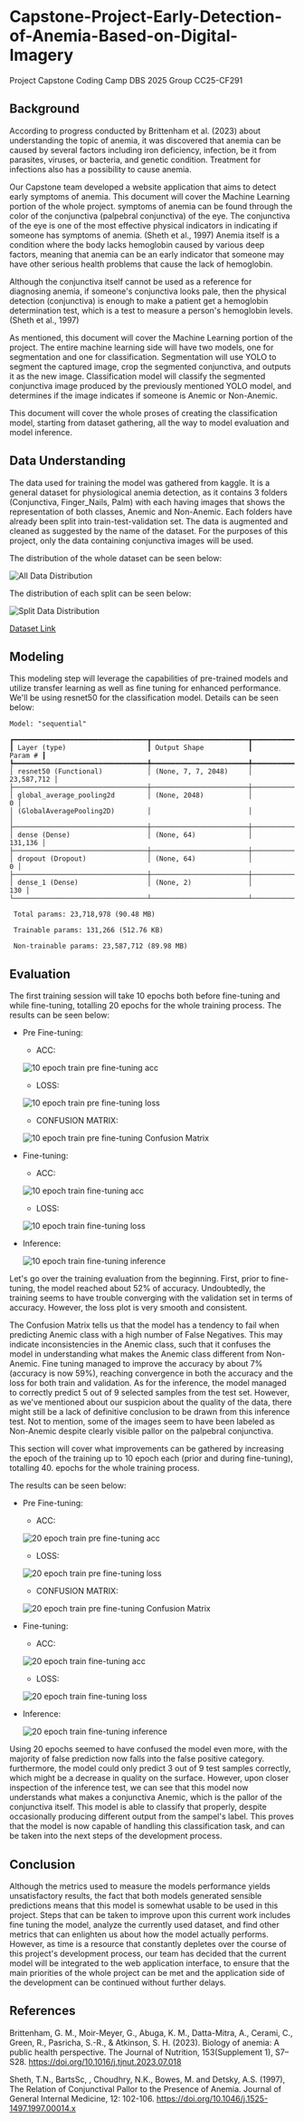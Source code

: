 # Capstone-Project-Early-Detection-of-Anemia-Based-on-Digital-Imagery
Project Capstone Coding Camp DBS 2025 Group CC25-CF291


## Background

According to progress conducted by Brittenham et al. (2023) about understanding the topic of anemia, it was discovered that anemia can be caused by several factors including iron deficiency, infection, be it from parasites, viruses, or bacteria, and genetic condition. Treatment for infections also has a possibility to cause anemia.

Our Capstone team developed a website application that aims to detect early symptoms of anemia. This document will cover the Machine Learning portion of the whole project. symptoms of anemia can be found through the color of the conjunctiva (palpebral conjunctiva) of the eye. The conjunctiva of the eye is one of the most effective physical indicators in indicating if someone has symptoms of anemia. (Sheth et al., 1997) Anemia itself is a condition where the body lacks hemoglobin caused by various deep factors, meaning that anemia can be an early indicator that someone may have other serious health problems that cause the lack of hemoglobin. 

Although the conjunctiva itself cannot be used as a reference for diagnosing anemia, if someone's conjunctiva looks pale, then the physical detection (conjunctiva) is enough to make a patient get a hemoglobin determination test, which is a test to measure a person's hemoglobin levels. (Sheth et al., 1997)

As mentioned, this document will cover the Machine Learning portion of the project. The entire machine learning side will have two models, one for segmentation and one for classification. Segmentation will use YOLO to segment the captured image, crop the segmented conjunctiva, and outputs it as the new image. Classification model will classify the segmented conjunctiva image produced by the previously mentioned YOLO model, and determines if the image indicates if someone is Anemic or Non-Anemic.

This document will cover the whole proses of creating the classification model, starting from dataset gathering, all the way to model evaluation and model inference.

## Data Understanding

The data used for training the model was gathered from kaggle. It is a general dataset for physiological anemia detection, as it contains 3 folders (Conjunctiva, Finger_Nails, Palm) with each having images that shows the representation of both classes, Anemic and Non-Anemic. Each folders have already been split into train-test-validation set. The data is augmented and cleaned as suggested by the name of the dataset. For the purposes of this project, only the data containing conjunctiva images will be used. 

The distribution of the whole dataset can be seen below:

![All Data Distribution](./Images/distribution_all.png)

The distribution of each split can be seen below:

![Split Data Distribution](./Images/distribution_split.png)

[Dataset Link](https://www.kaggle.com/datasets/t2obd1a1253kmit/clean-augmented-anemia-dataset)

## Modeling

This modeling step will leverage the capabilities of pre-trained models and utilize transfer learning as well as fine tuning for enhanced performance. We'll be using resnet50 for the classification model. Details can be seen below:

```
Model: "sequential"

┏━━━━━━━━━━━━━━━━━━━━━━━━━━━━━━━━━┳━━━━━━━━━━━━━━━━━━━━━━━━┳━━━━━━━━━━━━━━━┓
┃ Layer (type)                    ┃ Output Shape           ┃       Param # ┃
┡━━━━━━━━━━━━━━━━━━━━━━━━━━━━━━━━━╇━━━━━━━━━━━━━━━━━━━━━━━━╇━━━━━━━━━━━━━━━┩
│ resnet50 (Functional)           │ (None, 7, 7, 2048)     │    23,587,712 │
├─────────────────────────────────┼────────────────────────┼───────────────┤
│ global_average_pooling2d        │ (None, 2048)           │             0 │
│ (GlobalAveragePooling2D)        │                        │               │
├─────────────────────────────────┼────────────────────────┼───────────────┤
│ dense (Dense)                   │ (None, 64)             │       131,136 │
├─────────────────────────────────┼────────────────────────┼───────────────┤
│ dropout (Dropout)               │ (None, 64)             │             0 │
├─────────────────────────────────┼────────────────────────┼───────────────┤
│ dense_1 (Dense)                 │ (None, 2)              │           130 │
└─────────────────────────────────┴────────────────────────┴───────────────┘

 Total params: 23,718,978 (90.48 MB)

 Trainable params: 131,266 (512.76 KB)

 Non-trainable params: 23,587,712 (89.98 MB)
```

## Evaluation

The first training session will take 10 epochs both before fine-tuning and while fine-tuning, totalling 20 epochs for the whole training process. The results can be seen below:

- Pre Fine-tuning:
    - ACC:

    ![10 epoch train pre fine-tuning acc](./Images/pre_acc_10.png)

    - LOSS:

    ![10 epoch train pre fine-tuning loss](./Images/pre_loss_10.png)

    - CONFUSION MATRIX:

    ![10 epoch train pre fine-tuning Confusion Matrix](./Images/confusion_matrix_10.png)


- Fine-tuning:
    - ACC:

    ![10 epoch train fine-tuning acc](./Images/ft_acc_10.png)

    - LOSS:

    ![10 epoch train fine-tuning loss](./Images/ft_loss_10.png)

- Inference:

    ![10 epoch train fine-tuning inference](./Images/inference_10.png)

Let's go over the training evaluation from the beginning. First, prior to fine-tuning, the model reached about 52% of accuracy. Undoubtedly, the training seems to have trouble converging with the validation set in terms of accuracy. However, the loss plot is very smooth and consistent.

The Confusion Matrix tells us that the model has a tendency to fail when predicting Anemic class with a high number of False Negatives. This may indicate inconsistencies in the Anemic class, such that it confuses the model in understanding what makes the Anemic class different from Non-Anemic. Fine tuning managed to improve the accuracy by about 7% (accuracy is now 59%), reaching convergence in both the accuracy and the loss for both train and validation. As for the inference, the model managed to correctly predict 5 out of 9 selected samples from the test set. However, as we've mentioned about our suspicion about the quality of the data, there might still be a lack of definitive conclusion to be drawn from this inference test. Not to mention, some of the images seem to have been labeled as Non-Anemic despite clearly visible pallor on the palpebral conjunctiva.

This section will cover what improvements can be gathered by increasing the epoch of the training up to 10 epoch each (prior and during fine-tuning), totalling 40. epochs for the whole training process.

The results can be seen below:

- Pre Fine-tuning:
    - ACC:

    ![20 epoch train pre fine-tuning acc](./Images/pre_acc_20.png)

    - LOSS:

    ![20 epoch train pre fine-tuning loss](./Images/pre_loss_20.png)

    - CONFUSION MATRIX:

    ![20 epoch train pre fine-tuning Confusion Matrix](./Images/confusion_matrix_20.png)


- Fine-tuning:
    - ACC:

    ![20 epoch train fine-tuning acc](./Images/ft_acc_20.png)

    - LOSS:

    ![20 epoch train fine-tuning loss](./Images/ft_loss_20.png)

- Inference:

    ![20 epoch train fine-tuning inference](./Images/inference_20.png)

Using 20 epochs seemed to have confused the model even more, with the majority of false prediction now falls into the false positive category. furthermore, the model could only predict 3 out of 9 test samples correctly, which might be a decrease in quality on the surface. However, upon closer inspection of the inference test, we can see that this model now understands what makes a conjunctiva Anemic, which is the pallor of the conjunctiva itself. This model is able to classify that properly, despite occasionally producing different output from the sampel's label. This proves that the model is now capable of handling this classification task, and can be taken into the next steps of the development process.

## Conclusion

Although the metrics used to measure the models performance yields unsatisfactory results, the fact that both models generated sensible predictions means that this model is somewhat usable to be used in this project. Steps that can be taken to improve upon this current work includes fine tuning the model, analyze the currently used dataset, and find other metrics that can enlighten us about how the model actually performs. However, as time is a resource that constantly depletes over the course of this project's development process, our team has decided that the current model will be integrated to the web application interface, to ensure that the main priorities of the whole project can be met and the application side of the development can be continued without further delays.

## References

Brittenham, G. M., Moir-Meyer, G., Abuga, K. M., Datta-Mitra, A., Cerami, C., Green, R., Pasricha, S.-R., & Atkinson, S. H. (2023). Biology of anemia: A public health perspective. The Journal of Nutrition, 153(Supplement 1), S7–S28. https://doi.org/10.1016/j.tjnut.2023.07.018

Sheth, T.N., BartsSc, , Choudhry, N.K., Bowes, M. and Detsky, A.S. (1997), The Relation of Conjunctival Pallor to the Presence of Anemia. Journal of General Internal Medicine, 12: 102-106. https://doi.org/10.1046/j.1525-1497.1997.00014.x

